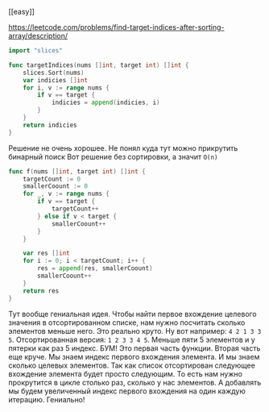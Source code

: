 [[easy]]

https://leetcode.com/problems/find-target-indices-after-sorting-array/description/

```go
import "slices"

func targetIndices(nums []int, target int) []int {
    slices.Sort(nums)
    var indicies []int
    for i, v := range nums {
        if v == target {
            indicies = append(indicies, i)
        }
    }
    return indicies
}
```
Решение не очень хорошее. Не понял куда тут можно прикрутить бинарный поиск
Вот решение без сортировки, а значит `O(n)`
```go
func f(nums []int, target int) []int {
    targetCount := 0
    smallerCoount := 0
    for _, v := range nums {
        if v == target {
            targetCount++
        } else if v < target {
            smallerCoount++
        }
    }

    var res []int
    for i := 0; i < targetCount; i++ {
        res = append(res, smallerCoount)
        smallerCoount++
    }
    return res
}
```
Тут вообще гениальная идея. Чтобы найти первое вхождение целевого значения в отсортированном списке, нам нужно посчитать сколько элементов меньше него. Это реально круто.
Ну вот например: `4 2 1 3 3 5`. Отсортированная версия: `1 2 3 3 4 5`. Меньше пяти 5 элементов и у пятерки как раз 5 индекс. БУМ! Это первая часть функции. 
Вторая часть еще круче. Мы знаем индекс первого вхождения элемента. И мы знаем сколько целевых элементов. Так как список отсортирован следующее вхождение элемента будет просто следующим. То есть нам нужно прокрутится в цикле столько раз, сколько у нас элементов. А добавлять мы будем увеличенный индекс первого вхождения на один каждую итерацию. Гениально!